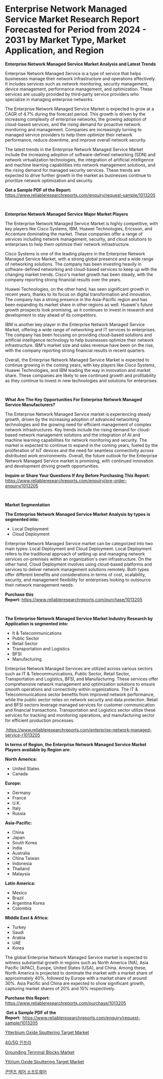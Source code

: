 <p><h1>Enterprise Network Managed Service Market Research Report Forecasted for Period from 2024 -  2031 by Market Type, Market Application, and Region</h1></p><p><strong>Enterprise Network Managed Service Market Analysis and Latest Trends</strong></p>
<p><p>Enterprise Network Managed Service is a type of service that helps businesses manage their network infrastructure and operations effectively. It includes services such as network monitoring, security management, device management, performance management, and optimization. These services are usually provided by third-party service providers who specialize in managing enterprise networks.</p><p>The Enterprise Network Managed Service Market is expected to grow at a CAGR of 4.7% during the forecast period. This growth is driven by the increasing complexity of enterprise networks, the growing adoption of cloud-based services, and the rising demand for proactive network monitoring and management. Companies are increasingly turning to managed service providers to help them optimize their network performance, reduce downtime, and improve overall network security.</p><p>The latest trends in the Enterprise Network Managed Service Market include the increasing adoption of software-defined networking (SDN) and network virtualization technologies, the integration of artificial intelligence and machine learning capabilities into network management solutions, and the rising demand for managed security services. These trends are expected to drive further growth in the market as businesses continue to prioritize network optimization and security.</p></p>
<p><strong>Get a Sample PDF of the Report:&nbsp;</strong> <a href="https://www.reliableresearchreports.com/enquiry/request-sample/1013205">https://www.reliableresearchreports.com/enquiry/request-sample/1013205</a></p>
<p>&nbsp;</p>
<p><strong>Enterprise Network Managed Service Major Market Players</strong></p>
<p><p>The Enterprise Network Managed Service Market is highly competitive, with key players like Cisco Systems, IBM, Huawei Technologies, Ericsson, and Accenture dominating the market. These companies offer a range of services including network management, security, and cloud solutions to enterprises to help them optimize their network infrastructure.</p><p>Cisco Systems is one of the leading players in the Enterprise Network Managed Service Market, with a strong global presence and a wide range of networking solutions. The company has been investing heavily in software-defined networking and cloud-based services to keep up with the changing market trends. Cisco's market growth has been steady, with the company reporting strong financial results over the years.</p><p>Huawei Technologies, on the other hand, has seen significant growth in recent years, thanks to its focus on digital transformation and innovation. The company has a strong presence in the Asia-Pacific region and has been expanding its market share in other regions as well. Huawei's future growth prospects look promising, as it continues to invest in research and development to stay ahead of its competitors.</p><p>IBM is another key player in the Enterprise Network Managed Service Market, offering a wide range of networking and IT services to enterprises. The company has been focusing on providing cloud-based solutions and artificial intelligence technology to help businesses optimize their network infrastructure. IBM's market size and sales revenue have been on the rise, with the company reporting strong financial results in recent quarters.</p><p>Overall, the Enterprise Network Managed Service Market is expected to continue growing in the coming years, with key players like Cisco Systems, Huawei Technologies, and IBM leading the way in innovation and market share. These companies are likely to see continued growth and profitability as they continue to invest in new technologies and solutions for enterprises.</p></p>
<p>&nbsp;</p>
<p><strong>What Are The Key Opportunities For Enterprise Network Managed Service Manufacturers?</strong></p>
<p><p>The Enterprise Network Managed Service market is experiencing steady growth, driven by the increasing adoption of advanced networking technologies and the growing need for efficient management of complex network infrastructures. Key trends include the rising demand for cloud-based network management solutions and the integration of AI and machine learning capabilities for network monitoring and security. The market is expected to continue to expand in the coming years, fueled by the proliferation of IoT devices and the need for seamless connectivity across distributed work environments. Overall, the future outlook for the Enterprise Network Managed Service market is promising, with continued innovation and development driving growth opportunities.</p></p>
<p><strong>Inquire or Share Your Questions If Any Before Purchasing This Report:</strong> <a href="https://www.reliableresearchreports.com/enquiry/pre-order-enquiry/1013205">https://www.reliableresearchreports.com/enquiry/pre-order-enquiry/1013205</a></p>
<p>&nbsp;</p>
<p><strong>Market Segmentation</strong></p>
<p><strong>The Enterprise Network Managed Service Market Analysis by types is segmented into:</strong></p>
<p><ul><li>Local Deployment</li><li>Cloud Deployment</li></ul></p>
<p><p>Enterprise Network Managed Service market can be categorized into two main types: Local Deployment and Cloud Deployment. Local Deployment refers to the traditional approach of setting up and managing network services on-premises within an organization's own infrastructure. On the other hand, Cloud Deployment involves using cloud-based platforms and services to deliver network management solutions remotely. Both types offer different benefits and considerations in terms of cost, scalability, security, and management flexibility for enterprises looking to outsource their network management needs.</p></p>
<p><strong>Purchase this Report:&nbsp;</strong><a href="https://www.reliableresearchreports.com/purchase/1013205">https://www.reliableresearchreports.com/purchase/1013205</a></p>
<p>&nbsp;</p>
<p><strong>The Enterprise Network Managed Service Market Industry Research by Application is segmented into:</strong></p>
<p><ul><li>It & Telecommunications</li><li>Public Sector</li><li>Retail Sector</li><li>Transportation and Logistics</li><li>BFSI</li><li>Manufacturing</li></ul></p>
<p><p>Enterprise Network Managed Services are utilized across various sectors such as IT & Telecommunications, Public Sector, Retail Sector, Transportation and Logistics, BFSI, and Manufacturing. These services offer comprehensive network management and optimization solutions to ensure smooth operations and connectivity within organizations. The IT & Telecommunications sector benefits from improved network performance, while the public sector relies on network security and data protection. Retail and BFSI sectors leverage managed services for customer communication and financial transactions. Transportation and Logistics sector utilize these services for tracking and monitoring operations, and manufacturing sector for efficient production processes.</p></p>
<p><a href="https://www.reliableresearchreports.com/enterprise-network-managed-service-r1013205">&nbsp;https://www.reliableresearchreports.com/enterprise-network-managed-service-r1013205</a></p>
<p><strong>In terms of Region, the Enterprise Network Managed Service Market Players available by Region are:</strong></p>
<p>
    <p> <strong> North America: </strong>
        <ul>
            <li>United States</li>
            <li>Canada</li>
        </ul>
        </p> 
    <p> <strong> Europe: </strong>
        <ul>
            <li>Germany</li>
            <li>France</li>
            <li>U.K.</li>
            <li>Italy</li>
            <li>Russia</li>
        </ul>
        </p> 
    <p> <strong> Asia-Pacific: </strong>
        <ul>
            <li>China</li>
            <li>Japan</li>
            <li>South Korea</li>
            <li>India</li>
            <li>Australia</li>
            <li>China Taiwan</li>
            <li>Indonesia</li>
            <li>Thailand</li>
            <li>Malaysia</li>
        </ul>
        </p> 
    <p> <strong> Latin America: </strong>
        <ul>
            <li>Mexico</li>
            <li>Brazil</li>
            <li>Argentina Korea</li>
            <li>Colombia</li>
        </ul>
        </p> 
    <p> <strong> Middle East & Africa: </strong>
        <ul>
            <li>Turkey</li>
            <li>Saudi</li>
            <li>Arabia</li>
            <li>UAE</li>
            <li>Korea</li>
        </ul>
    </p>
    </p>
<p><p>The global Enterprise Network Managed Service market is expected to witness substantial growth in regions such as North America (NA), Asia Pacific (APAC), Europe, United States (USA), and China. Among these, North America is projected to dominate the market with a market share of approximately 40%, followed by Europe with a market share of around 30%. Asia Pacific and China are expected to show significant growth, capturing market shares of 20% and 10% respectively.</p></p>
<p><strong>Purchase this Report: </strong><a href="https://www.reliableresearchreports.com/purchase/1013205">https://www.reliableresearchreports.com/purchase/1013205</a></p>
<p>&nbsp;<strong>Get a Sample PDF of the Report:&nbsp;&nbsp;</strong><a href="https://www.reliableresearchreports.com/enquiry/request-sample/1013205">https://www.reliableresearchreports.com/enquiry/request-sample/1013205</a></p>
<p><strong></strong></p>
<p><p><a href="https://github.com/theanastasiyah/Market-Research-Report-List-1/blob/main/ytterbium-oxide-sputtering-target-market.md">Ytterbium Oxide Sputtering Target Market</a></p><p><a href="https://github.com/rrmadityapu/Market-Research-Report-List-2/blob/main/503348783244.md">4G/5G 인프라</a></p><p><a href="https://medium.com/@caroline.hamilton5656/grounding-terminal-blocks-industry-analysis-report-its-market-size-share-trends-by-application-3ef346fc7e1d">Grounding Terminal Blocks Market</a></p><p><a href="https://github.com/lukmanduiky01/Market-Research-Report-List-1/blob/main/yttrium-oxide-sputtering-target-market.md">Yttrium Oxide Sputtering Target Market</a></p><p><a href="https://github.com/vanessagrant665567/Market-Research-Report-List-2/blob/main/426452983243.md">콘텐츠 제어 소프트웨어</a></p></p>
